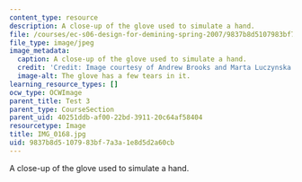 ```yaml
---
content_type: resource
description: A close-up of the glove used to simulate a hand.
file: /courses/ec-s06-design-for-demining-spring-2007/9837b8d5107983bf7a3a1e8d5d2a60cb_IMG_0168.jpg
file_type: image/jpeg
image_metadata:
  caption: A close-up of the glove used to simulate a hand.
  credit: 'Credit: Image courtesy of Andrew Brooks and Marta Luczynska.'
  image-alt: The glove has a few tears in it.
learning_resource_types: []
ocw_type: OCWImage
parent_title: Test 3
parent_type: CourseSection
parent_uid: 40251ddb-af00-22bd-3911-20c64af58404
resourcetype: Image
title: IMG_0168.jpg
uid: 9837b8d5-1079-83bf-7a3a-1e8d5d2a60cb
---
```

A close-up of the glove used to simulate a hand.


